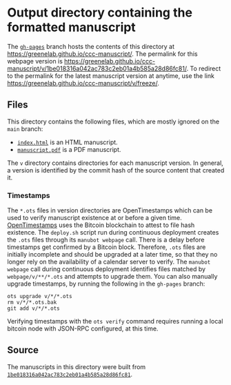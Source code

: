 # Output directory containing the formatted manuscript

The [`gh-pages`](https://github.com/greenelab/ccc-manuscript/tree/gh-pages) branch hosts the contents of this directory at <https://greenelab.github.io/ccc-manuscript/>.
The permalink for this webpage version is <https://greenelab.github.io/ccc-manuscript/v/1be018316a042ac783c2eb01a4b585a28d86fc81/>.
To redirect to the permalink for the latest manuscript version at anytime, use the link <https://greenelab.github.io/ccc-manuscript/v/freeze/>.

## Files

This directory contains the following files, which are mostly ignored on the `main` branch:

+ [`index.html`](index.html) is an HTML manuscript.
+ [`manuscript.pdf`](manuscript.pdf) is a PDF manuscript.

The `v` directory contains directories for each manuscript version.
In general, a version is identified by the commit hash of the source content that created it.

### Timestamps

The `*.ots` files in version directories are OpenTimestamps which can be used to verify manuscript existence at or before a given time.
[OpenTimestamps](https://opentimestamps.org/) uses the Bitcoin blockchain to attest to file hash existence.
The `deploy.sh` script run during continuous deployment creates the `.ots` files through its `manubot webpage` call.
There is a delay before timestamps get confirmed by a Bitcoin block.
Therefore, `.ots` files are initially incomplete and should be upgraded at a later time, so that they no longer rely on the availability of a calendar server to verify.
The `manubot webpage` call during continuous deployment identifies files matched by `webpage/v/**/*.ots` and attempts to upgrade them.
You can also manually upgrade timestamps, by running the following in the `gh-pages` branch:

```shell
ots upgrade v/*/*.ots
rm v/*/*.ots.bak
git add v/*/*.ots
```

Verifying timestamps with the `ots verify` command requires running a local bitcoin node with JSON-RPC configured, at this time.

## Source

The manuscripts in this directory were built from
[`1be018316a042ac783c2eb01a4b585a28d86fc81`](https://github.com/greenelab/ccc-manuscript/commit/1be018316a042ac783c2eb01a4b585a28d86fc81).
